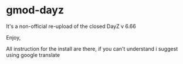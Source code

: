 # gmod-dayz
It's a non-official re-upload of the closed DayZ v 6.66

Enjoy, 

All instruction for the install are there, if you can't understand i suggest using google translate
